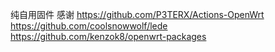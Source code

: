纯自用固件
感谢
https://github.com/P3TERX/Actions-OpenWrt
https://github.com/coolsnowwolf/lede
https://github.com/kenzok8/openwrt-packages
